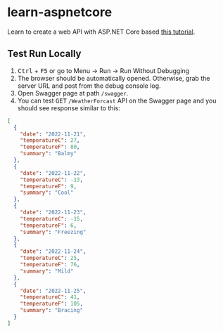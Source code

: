 # learn-aspnetcore

Learn to create a web API with ASP.NET Core based [this tutorial](https://learn.microsoft.com/en-us/aspnet/core/tutorials/first-web-api?view=aspnetcore-7.0&tabs=visual-studio-code).

## Test Run Locally

1. <kbd>Ctrl</kbd> + <kbd>F5</kbd> or go to Menu -> Run -> Run Without Debugging
2. The browser should be automatically opened. Otherwise, grab the server URL and post from the debug console log.
3. Open Swagger page at path `/swagger`.
4. You can test <kbd>GET</kbd> `/WeatherForcast` API on the Swagger page and you should see response similar to this:

```json
[
  {
    "date": "2022-11-21",
    "temperatureC": 27,
    "temperatureF": 80,
    "summary": "Balmy"
  },
  {
    "date": "2022-11-22",
    "temperatureC": -13,
    "temperatureF": 9,
    "summary": "Cool"
  },
  {
    "date": "2022-11-23",
    "temperatureC": -15,
    "temperatureF": 6,
    "summary": "Freezing"
  },
  {
    "date": "2022-11-24",
    "temperatureC": 25,
    "temperatureF": 76,
    "summary": "Mild"
  },
  {
    "date": "2022-11-25",
    "temperatureC": 41,
    "temperatureF": 105,
    "summary": "Bracing"
  }
]
```
